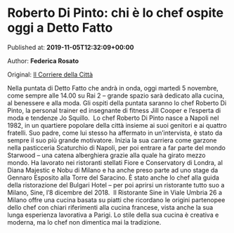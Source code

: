 
# Roberto Di Pinto: chi è lo chef ospite oggi a Detto Fatto

Published at: **2019-11-05T12:32:09+00:00**

Author: **Federica Rosato**

Original: [Il Corriere della Città](https://www.ilcorrieredellacitta.com/news/spettacolo/roberto-di-pinto-chi-e-lo-chef-ospite-oggi-a-detto-fatto.html)

Nella puntata di Detto Fatto che andrà in onda, oggi martedì 5 novembre, come sempre alle 14.00 su Rai 2 – grande spazio sarà dedicato alla cucina, al benessere e alla moda. Gli ospiti della puntata saranno lo chef Roberto Di Pinto, la personal trainer ed insegnante di fitness Jill Cooper e l’esperta di moda e tendenze Jo Squillo. 
Lo chef Roberto Di Pinto nasce a Napoli nel 1982, in un quartiere popolare della città insieme ai suoi genitori e ai quattro fratelli. Suo padre, come lui stesso ha affermato in un’intervista, è stato da sempre il suo più grande motivatore.
Inizia la sua carriera come garzone nella pasticceria Scaturchio di Napoli, per poi entrare a far parte del mondo Starwood – una catena alberghiera grazie alla quale ha girato mezzo mondo. Ha lavorato nei ristoranti stellati Fiore e Conservatory di Londra, al Diana Majestic e Nobu di Milano e ha anche preso parte ad uno stage da Gennaro Esposito alla Torre del Saracino. È stato anche lo chef alla guida della ristorazione del Bulgari Hotel – per poi aprirsi un ristorante tutto suo a Milano, Sine, l’8 dicembre del 2018. 
Il Ristorante Sine in Viale Umbria 26 a Milano offre una cucina basata su piatti che ricordano le origini partenopee dello chef con chiari riferimenti alla cucina francese, vista anche la sua lunga esperienza lavorativa a Parigi. Lo stile della sua cucina è creativa e moderna, ma lo chef non dimentica mai la tradizione. 
